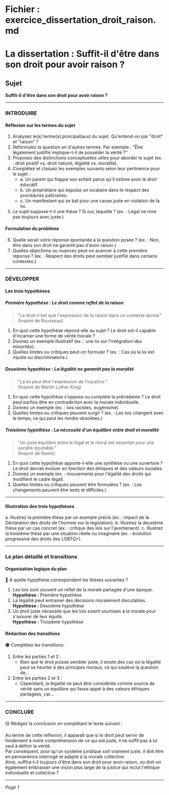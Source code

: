 # Fichier : exercice_dissertation_droit_raison.md

# La dissertation : Suffit-il d'être dans son droit pour avoir raison ?

## Sujet
**Suffit-il d'être dans son droit pour avoir raison ?**

---

### INTRODUIRE

#### Réflexion sur les termes du sujet

1. Analysez le(s) terme(s) principal(aux) du sujet. Qu'entend-on par "droit" et "raison" ?
2. Reformulez la question en d'autres termes. Par exemple : "Être légalement justifié implique-t-il de posséder la vérité ?"
3. Proposez des distinctions conceptuelles utiles pour aborder le sujet (ex. : droit positif vs. droit naturel, légalité vs. moralité).
4. Complétez et classez les exemples suivants selon leur pertinence pour le sujet :
   - a. Un parent qui frappe son enfant parce qu'il estime avoir le droit éducatif.
   - b. Un propriétaire qui expulse un locataire dans le respect des procédures judiciaires.
   - c. Un manifestant qui se bat pour une cause juste en violation de la loi.
5. Le sujet suppose-t-il une thèse ? Si oui, laquelle ? (ex. : Légal ne rime pas toujours avec juste.)

#### Formulation du problème

6. Quelle serait votre réponse spontanée à la question posée ? (ex. : Non, être dans son droit ne garantit pas d'avoir raison.)
7. Quelles objections ou nuances peut-on avancer à cette première réponse ? (ex. : Respect des droits peut sembler justifié dans certains contextes.)

---

### DÉVELOPPER

#### Les trois hypothèses

##### Première hypothèse : Le droit comme reflet de la raison

> "Le droit n'est que l'expression de la raison dans un contexte donné."  
> (Inspiré de Rousseau)

1. En quoi cette hypothèse répond-elle au sujet ? Le droit est-il capable d'incarner une forme de vérité morale ?
2. Donnez un exemple illustratif (ex. : une loi sur l'intégration des minorités).
3. Quelles limites ou critiques peut-on formuler ? (ex. : Cas où la loi est injuste ou discriminatoire.)

##### Deuxième hypothèse : La légalité ne garantit pas la moralité

> "La loi peut être l'expression de l'injustice."  
> (Inspiré de Martin Luther King)

1. En quoi cette hypothèse s'oppose ou complète la précédente ? Le droit peut parfois être en contradiction avec la morale individuelle.
2. Donnez un exemple (ex. : lois racistes, eugénisme).
3. Quelles limites ou critiques peuvent surgir ? (ex. : Les lois changent avec le temps, ce qui peut les rendre obsolètes.)

##### Troisième hypothèse : La nécessité d'un équilibre entre droit et moralité

> "Un juste équilibre entre le légal et le moral est essentiel pour une société équitable."  
> (Inspiré de Rawls)

1. En quoi cette hypothèse apporte-t-elle une synthèse ou une ouverture ? Le droit devrait évoluer en fonction des éthiques et des valeurs sociales.
2. Donnez un exemple (ex. : mouvements pour l'égalité des droits qui modifient le cadre légal).
3. Quelles limites ou critiques peuvent être formulées ? (ex. : Les changements peuvent être lents et difficiles.)

---

#### Illustration des trois hypothèses

a. Illustrez la première thèse par un exemple précis (ex. : impact de la Déclaration des droits de l'homme sur la législation).
b. Illustrez la deuxième thèse par un cas concret (ex. : critique des lois sur l'avortement).
c. Illustrez la troisième thèse par une situation réelle ou imaginaire (ex. : évolution progressive des droits des LGBTQ+).

---

### Le plan détaillé et transitions

#### Organisation logique du plan

🔴 À quelle hypothèse correspondent les thèses suivantes ?

1. Les lois sont souvent un reflet de la morale partagée d'une époque.  
   **Hypothèse :** Première hypothèse
2. La légalité peut entrainer des décisions moralement discutables.  
   **Hypothèse :** Deuxième hypothèse
3. Un droit juste nécessite que les lois soient soumises à la morale pour s'assurer de leur équité.  
   **Hypothèse :** Troisième hypothèse

#### Rédaction des transitions

🟠 Complétez les transitions.

1. Entre les parties 1 et 2 :  
   - Bien que le droit puisse sembler juste, il existe des cas où la légalité peut se heurter à des principes moraux, ce qui soulève la question de...
2. Entre les parties 2 et 3 :  
   - Cependant, la légalité ne peut être considérée comme source de vérité sans un équilibre qui fasse appel à des valeurs éthiques partagées, car...

---

### CONCLURE

🟡 Rédigez la conclusion en complétant le texte suivant :

Au terme de cette réflexion, il apparaît que si le droit peut servir de fondement à notre compréhension de ce qui est juste, il ne suffit pas à lui seul à définir la vérité.  
Par conséquent, pour qu'un système juridique soit vraiment juste, il doit être en permanence interrogé et adapté à la morale collective.  
Ainsi, suffira-t-il toujours d'être dans son droit pour avoir raison, ou doit-on également embrasser une vision plus large de la justice qui inclut l'éthique individuelle et collective ?

--- 

*Page 1*